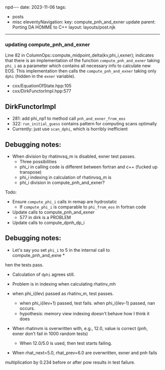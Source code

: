 npd---
date: 2023-11-06
tags:
  - posts
  - misc
eleventyNavigation:
  key: compute_pnh_and_exner update
  parent: Porting DA HOMME to C++
layout: layouts/post.njk
---


### updating compute_pnh_and_exner

Line 82 in ColumnOps::compute_midpoint_delta(kv,phi_i,exner);
indicates that there is an implementation of the function `compute_pnh_and_exner` taking `phi_i` as a parameter
which contains all necessary info to calculate new EOS. 
This implementation then calls the `compute_pnh_and_exner` taking only `dphi` (hidden in the `exner` variable).


* cxx/EquationOfState.hpp:105
* cxx/DirkFunctorImpl.hpp:577

## DirkFunctorImpl 
* 281: add phi_np1 to method call `pnh_and_exner_from_eos`
* 322: `run_initial_guess` contains pattern for computing scans optimally
* Currently: just use `scan_dphi`, which is horribly inefficient
  

## Debugging notes:
* When division by rhatinvsq_m is disabled, exner test passes. 
  * Three possibilities
  * phi_i in calling code is different between fortran and c++ (fucked up transpose)
  * phi_i indexing in calculation of rhatinvsq_m is 
  * phi_i division in compute_pnh_and_exner? 


Todo:
* Ensure `compute_phi_i` calls in remap are hydrostatic
  * If `compute_phi_i` is comparable to `phi_from_eos` in fortran code
* Update calls to compute_pnh_and_exner
    * 577 in dirk is a PROBLEM
* Update calls to compute_dpnh_dp_i

## Debugging notes:
* Let's say you set `phi_i` to 5 in the internal call to compute_pnh_and_exne  * 

hen the tests pass.
  * Calculation of `dphi` agrees still.
  * Problem is in indexing when calculating rhatinv_mh

* when phi_i(ilev) passed as rhatinv_m, test passes.
  * when phi_i(ilev+1) passed, test fails. when phi_i(ilev-1) passed, nan occurs.
  * hypothesis: memory view indexing doesn't behave how I think it does

* When rhatinvm is overwritten with, e.g., 12.0, value is correct (pnh, exner don't fail in 1000 random tests)
  * When 12.0/5.0 is used, then test starts failing. 
* When rhat_next=5.0, rhat_prev=6.0 are overwritten, exner and pnh fails


multiplication by 0.234 before or after pow results in test failure.